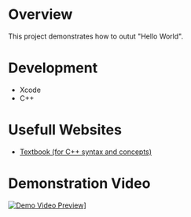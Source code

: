 # Overview
This project demonstrates how to outut "Hello World".<br>

# Development
- Xcode
- C++

# Usefull Websites
- [Textbook (for C++ syntax and concepts)](https://content.byui.edu/file/4101122b-6564-4347-8376-d020600c9044/1/Cpp.01.Reading.Basics.html)

# Demonstration Video
[![Demo Video Preview]([https://img.youtube.com/vi/aqhUgXB20-c/0.jpg)](https://www.youtube.com/watch?v=aqhUgXB20-c](https://youtu.be/z_kxz-iRXNI))]
